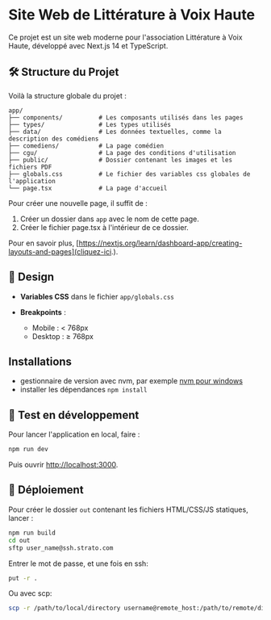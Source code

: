 # Site Web de Littérature à Voix Haute

Ce projet est un site web moderne pour l'association Littérature à Voix Haute, développé avec Next.js 14 et TypeScript.

## 🛠️ Structure du Projet

Voilà la structure globale du projet :

```
app/
├── components/          # Les composants utilisés dans les pages
├── types/               # Les types utilisés
├── data/                # Les données textuelles, comme la description des comédiens
├── comediens/           # La page comédien
├── cgu/                 # La page des conditions d'utilisation
├── public/              # Dossier contenant les images et les fichiers PDF
├── globals.css          # Le fichier des variables css globales de l'application
└── page.tsx             # La page d'accueil
```

Pour créer une nouvelle page, il suffit de :

1. Créer un dossier dans `app` avec le nom de cette page.
2. Créer le fichier page.tsx à l'intérieur de ce dossier.

Pour en savoir plus, [https://nextjs.org/learn/dashboard-app/creating-layouts-and-pages](cliquez-ici.).

## 🎨 Design

- **Variables CSS** dans le fichier `app/globals.css`

- **Breakpoints** :

  - Mobile : < 768px
  - Desktop : ≥ 768px


## Installations

- gestionnaire de version avec nvm, par exemple [nvm pour windows](https://github.com/coreybutler/nvm-windows)
- installer les dépendances `npm install`

## 🚀 Test en développement

Pour lancer l'application en local, faire :

```bash
npm run dev
```

Puis ouvrir [http://localhost:3000](http://localhost:3000). 

## 🚀 Déploiement

Pour créer le dossier `out` contenant les fichiers HTML/CSS/JS statiques, lancer :

```bash
npm run build
cd out
sftp user_name@ssh.strato.com
```

Entrer le mot de passe, et une fois en ssh:  
```bash
put -r .
```

Ou avec scp: 
```bash
scp -r /path/to/local/directory username@remote_host:/path/to/remote/directory
```
